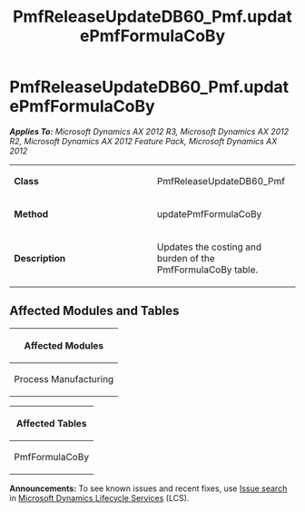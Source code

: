 ﻿---
title: PmfReleaseUpdateDB60_Pmf.updatePmfFormulaCoBy
TOCTitle: PmfReleaseUpdateDB60_Pmf.updatePmfFormulaCoBy
ms:assetid: a5ec1dd9-7193-a9aa-7275-780299d1ddcd
ms:mtpsurl: https://msdn.microsoft.com/en-us/library/JJ736853(v=AX.60)
ms:contentKeyID: 49710284
ms.date: 05/18/2015
mtps_version: v=AX.60
---

# PmfReleaseUpdateDB60\_Pmf.updatePmfFormulaCoBy 


_**Applies To:** Microsoft Dynamics AX 2012 R3, Microsoft Dynamics AX 2012 R2, Microsoft Dynamics AX 2012 Feature Pack, Microsoft Dynamics AX 2012_

<table>
<colgroup>
<col style="width: 50%" />
<col style="width: 50%" />
</colgroup>
<tbody>
<tr class="odd">
<td><p><strong>Class</strong></p></td>
<td><p>PmfReleaseUpdateDB60_Pmf</p></td>
</tr>
<tr class="even">
<td><p><strong>Method</strong></p></td>
<td><p>updatePmfFormulaCoBy</p></td>
</tr>
<tr class="odd">
<td><p><strong>Description</strong></p></td>
<td><p>Updates the costing and burden of the PmfFormulaCoBy table.</p></td>
</tr>
</tbody>
</table>


## Affected Modules and Tables

<table>
<colgroup>
<col style="width: 100%" />
</colgroup>
<thead>
<tr class="header">
<th><p>Affected Modules</p></th>
</tr>
</thead>
<tbody>
<tr class="odd">
<td><p>Process Manufacturing</p></td>
</tr>
</tbody>
</table>


<table>
<colgroup>
<col style="width: 100%" />
</colgroup>
<thead>
<tr class="header">
<th><p>Affected Tables</p></th>
</tr>
</thead>
<tbody>
<tr class="odd">
<td><p>PmfFormulaCoBy</p></td>
</tr>
</tbody>
</table>

  
**Announcements:** To see known issues and recent fixes, use [Issue search](http://go.microsoft.com/fwlink/?linkid=389258) in [Microsoft Dynamics Lifecycle Services](http://go.microsoft.com/fwlink/?linkid=306505) (LCS).

